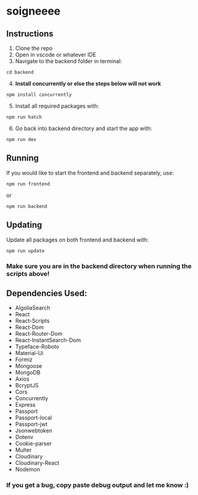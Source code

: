 # soigneeee

## Instructions
1. Clone the repo
2. Open in vscode or whatever IDE
3. Navigate to the backend folder in terminal:
```
cd backend
```
4. **Install concurrently or else the steps below will not work**
```
npm install concurrently
```
5. Install all required packages with:
```
npm run hatch
```
6. Go back into backend directory and start the app with:
```
npm run dev
```

## Running
If you would like to start the frontend and backend separately, use:
```
npm run frontend
```
or
```
npm run backend
```

## Updating
Update all packages on both frontend and backend with:
```
npm run update
```

### Make sure you are in the backend directory when running the scripts above!

## Dependencies Used:
- AlgoliaSearch
- React
- React-Scripts
- React-Dom
- React-Router-Dom
- React-InstantSearch-Dom
- Typeface-Roboto
- Material-Ui
- Formiz
- Mongoose
- MongoDB
- Axios
- BcryptJS
- Cors
- Concurrently
- Express
- Passport
- Passport-local
- Passport-jwt
- Jsonwebtoken
- Dotenv
- Cookie-parser
- Multer
- Cloudinary
- Cloudinary-React
- Nodemon

### If you get a bug, copy paste debug output and let me know :)
